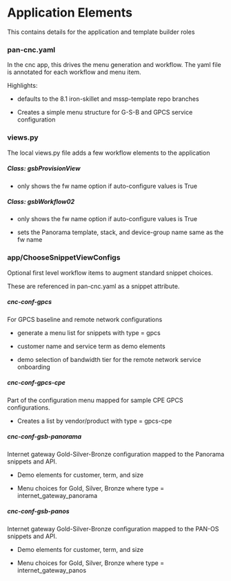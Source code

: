 # Application Elements

This contains details for the application and template builder roles

### pan-cnc.yaml

In the cnc app, this drives the menu generation and workflow. The yaml
file is annotated for each workflow and menu item.

Highlights:

* defaults to the 8.1 iron-skillet and mssp-template repo branches

* Creates a simple menu structure for G-S-B and GPCS service configuration


### views.py

The local views.py file adds a few workflow elements to the application

##### Class: gsbProvisionView

* only shows the fw name option if auto-configure values is True


##### Class: gsbWorkflow02

* only shows the fw name option if auto-configure values is True

* sets the Panorama template, stack, and device-group name same as the fw name


### app/ChooseSnippetViewConfigs

Optional first level workflow items to augment standard snippet choices.

These are referenced in pan-cnc.yaml as a snippet attribute.

##### cnc-conf-gpcs

For GPCS baseline and remote network configurations

* generate a menu list for snippets with type = gpcs

* customer name and service term as demo elements

* demo selection of bandwidth tier for the remote network service onboarding

##### cnc-conf-gpcs-cpe

Part of the configuration menu mapped for sample CPE GPCS configurations.

* Creates a list by vendor/product with type = gpcs-cpe


##### cnc-conf-gsb-panorama

Internet gateway Gold-Silver-Bronze configuration mapped to the Panorama
snippets and API.

* Demo elements for customer, term, and size

* Menu choices for Gold, Silver, Bronze where type = internet_gateway_panorama


##### cnc-conf-gsb-panos

Internet gateway Gold-Silver-Bronze configuration mapped to the PAN-OS
snippets and API.

* Demo elements for customer, term, and size

* Menu choices for Gold, Silver, Bronze where type = internet_gateway_panos





